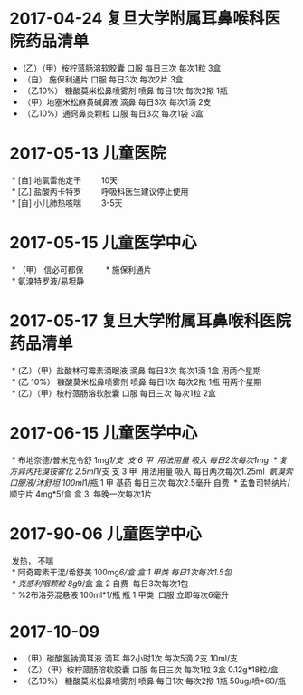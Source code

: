 
# 2017-04-24 复旦大学附属耳鼻喉科医院药品清单  
 *  (乙）（甲）桉柠蒎肠溶软胶囊 口服 每日三次 每次1粒 3盒  
 * （自） 施保利通片 口服 每日3次 每次2片 3盒  
 * （乙10%） 糠酸莫米松鼻喷雾剂 喷鼻 每日1次 每次2揿 1瓶  
 * （甲）地塞米松麻黄碱鼻液 滴鼻 每日3次 每次1滴 2支  
 * （乙10%）通窍鼻炎颗粒 口服 每日3次 每次1袋 3盒  
# 2017-05-13 儿童医院   
  * [自] 地氯雷他定干         10天  
  * [乙] 盐酸丙卡特罗         呼吸科医生建议停止使用  
  * [自] 小儿肺热咳喘         3-5天 

# 2017-05-15 儿童医学中心   
  * （甲） 信必可都保             
  *  施保利通片    
  *  氨溴特罗液/易坦静  
 
# 2017-05-17 复旦大学附属耳鼻喉科医院药品清单   
  * (乙）（甲）盐酸林可霉素滴眼液 滴鼻 每日3次 每次1滴 1盒 用两个星期  
  * (乙 10%） 糠酸莫米松鼻喷雾剂 喷鼻 每日1次 每次2揿 1瓶 用两个星期  
  * (乙）（甲）桉柠蒎肠溶软胶囊 口服 每日三次 每次1粒 2盒  
  
# 2017-06-15   儿童医学中心   
  * 布地奈德/普米克令舒 1mg*1/支  支 6 甲  用法用量 吸入 每日2次每次1mg
  * 复方异丙托溴铵雾化 2.5ml*1/支 支 3 甲  用法用量 吸入 每日两次每次1.25ml
  *氨溴索口服液/沐舒坦 100ml*1/瓶 1 甲 基药 每日三次 每次2.5毫升 自费
  * 孟鲁司特纳片/顺宁片 4mg*5/盒 盒 3  每晚一次每次1片

# 2017-90-06 儿童医学中心
  发热， 不喘  
  * 阿奇霉素干混/希舒美 100mg*6/盒 盒 1 甲类  每日1次每次1.5包  
  * 克感利咽颗粒 8g*9/盒 盒 2 自费  每日3次每次1包  
  * %2布洛芬混悬液 100ml*1/瓶 瓶 1 甲类  口服 立即每次6毫升  
  
# 2017-10-09  
* （甲）碳酸氢钠滴耳液 滴耳 每2小时1次 每次5滴 2支 10ml/支
* （乙）（甲）桉柠蒎肠溶软胶囊 口服 每日三次 每次1粒 3盒  0.12g*18粒/盒
* （乙10%） 糠酸莫米松鼻喷雾剂 喷鼻 每日1次 每次2揿 1瓶  50ug/喷*60/瓶
